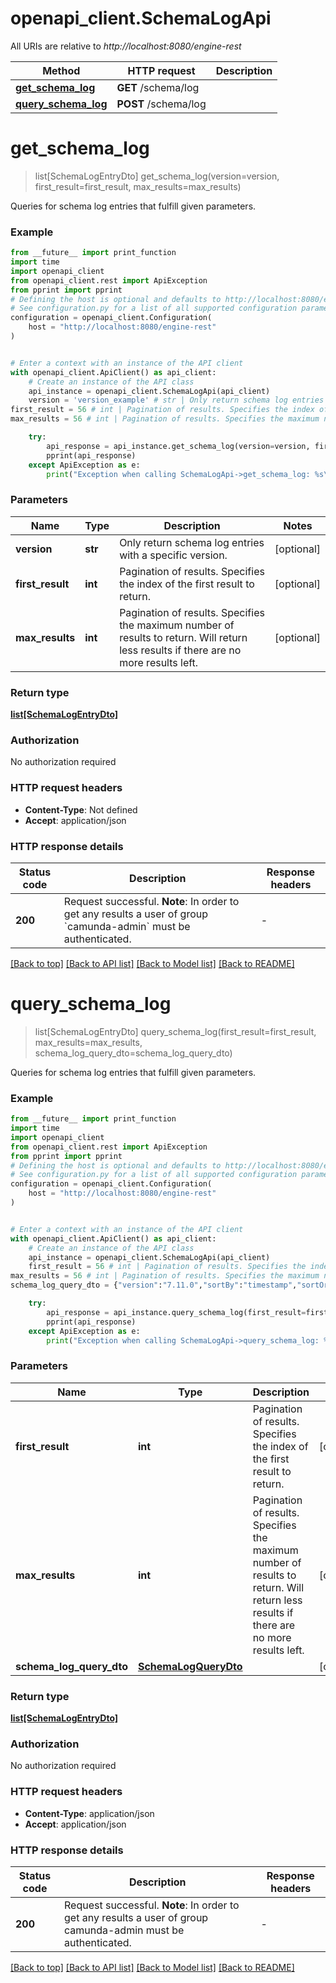 # openapi_client.SchemaLogApi

All URIs are relative to *http://localhost:8080/engine-rest*

Method | HTTP request | Description
------------- | ------------- | -------------
[**get_schema_log**](SchemaLogApi.md#get_schema_log) | **GET** /schema/log | 
[**query_schema_log**](SchemaLogApi.md#query_schema_log) | **POST** /schema/log | 


# **get_schema_log**
> list[SchemaLogEntryDto] get_schema_log(version=version, first_result=first_result, max_results=max_results)



Queries for schema log entries that fulfill given parameters.

### Example

```python
from __future__ import print_function
import time
import openapi_client
from openapi_client.rest import ApiException
from pprint import pprint
# Defining the host is optional and defaults to http://localhost:8080/engine-rest
# See configuration.py for a list of all supported configuration parameters.
configuration = openapi_client.Configuration(
    host = "http://localhost:8080/engine-rest"
)


# Enter a context with an instance of the API client
with openapi_client.ApiClient() as api_client:
    # Create an instance of the API class
    api_instance = openapi_client.SchemaLogApi(api_client)
    version = 'version_example' # str | Only return schema log entries with a specific version. (optional)
first_result = 56 # int | Pagination of results. Specifies the index of the first result to return. (optional)
max_results = 56 # int | Pagination of results. Specifies the maximum number of results to return. Will return less results if there are no more results left. (optional)

    try:
        api_response = api_instance.get_schema_log(version=version, first_result=first_result, max_results=max_results)
        pprint(api_response)
    except ApiException as e:
        print("Exception when calling SchemaLogApi->get_schema_log: %s\n" % e)
```

### Parameters

Name | Type | Description  | Notes
------------- | ------------- | ------------- | -------------
 **version** | **str**| Only return schema log entries with a specific version. | [optional] 
 **first_result** | **int**| Pagination of results. Specifies the index of the first result to return. | [optional] 
 **max_results** | **int**| Pagination of results. Specifies the maximum number of results to return. Will return less results if there are no more results left. | [optional] 

### Return type

[**list[SchemaLogEntryDto]**](SchemaLogEntryDto.md)

### Authorization

No authorization required

### HTTP request headers

 - **Content-Type**: Not defined
 - **Accept**: application/json

### HTTP response details
| Status code | Description | Response headers |
|-------------|-------------|------------------|
**200** | Request successful. **Note**: In order to get any results a user of group &#x60;camunda-admin&#x60; must be authenticated. |  -  |

[[Back to top]](#) [[Back to API list]](../README.md#documentation-for-api-endpoints) [[Back to Model list]](../README.md#documentation-for-models) [[Back to README]](../README.md)

# **query_schema_log**
> list[SchemaLogEntryDto] query_schema_log(first_result=first_result, max_results=max_results, schema_log_query_dto=schema_log_query_dto)



Queries for schema log entries that fulfill given parameters.

### Example

```python
from __future__ import print_function
import time
import openapi_client
from openapi_client.rest import ApiException
from pprint import pprint
# Defining the host is optional and defaults to http://localhost:8080/engine-rest
# See configuration.py for a list of all supported configuration parameters.
configuration = openapi_client.Configuration(
    host = "http://localhost:8080/engine-rest"
)


# Enter a context with an instance of the API client
with openapi_client.ApiClient() as api_client:
    # Create an instance of the API class
    api_instance = openapi_client.SchemaLogApi(api_client)
    first_result = 56 # int | Pagination of results. Specifies the index of the first result to return. (optional)
max_results = 56 # int | Pagination of results. Specifies the maximum number of results to return. Will return less results if there are no more results left. (optional)
schema_log_query_dto = {"version":"7.11.0","sortBy":"timestamp","sortOrder":"asc"} # SchemaLogQueryDto |  (optional)

    try:
        api_response = api_instance.query_schema_log(first_result=first_result, max_results=max_results, schema_log_query_dto=schema_log_query_dto)
        pprint(api_response)
    except ApiException as e:
        print("Exception when calling SchemaLogApi->query_schema_log: %s\n" % e)
```

### Parameters

Name | Type | Description  | Notes
------------- | ------------- | ------------- | -------------
 **first_result** | **int**| Pagination of results. Specifies the index of the first result to return. | [optional] 
 **max_results** | **int**| Pagination of results. Specifies the maximum number of results to return. Will return less results if there are no more results left. | [optional] 
 **schema_log_query_dto** | [**SchemaLogQueryDto**](SchemaLogQueryDto.md)|  | [optional] 

### Return type

[**list[SchemaLogEntryDto]**](SchemaLogEntryDto.md)

### Authorization

No authorization required

### HTTP request headers

 - **Content-Type**: application/json
 - **Accept**: application/json

### HTTP response details
| Status code | Description | Response headers |
|-------------|-------------|------------------|
**200** | Request successful. **Note**: In order to get any results a user of group camunda-admin must be authenticated. |  -  |

[[Back to top]](#) [[Back to API list]](../README.md#documentation-for-api-endpoints) [[Back to Model list]](../README.md#documentation-for-models) [[Back to README]](../README.md)

